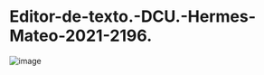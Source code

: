 # Editor-de-texto.-DCU.-Hermes-Mateo-2021-2196.

![image](https://user-images.githubusercontent.com/113647180/201810802-7b53118a-ece0-48d4-ab90-e4f0a3818e7d.png)
